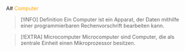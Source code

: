 A# <font color = "orange">Computer</font>
>[!INFO] Definition
>Ein Computer ist ein Apparat, der Daten mithilfe einer programmierbaren Rechenvorschrift bearbeiten kann.

>[!EXTRA] Microcomputer
>Microcomputer sind Computer, die als zentrale Einheit einen Mikroprozessor besitzen.

